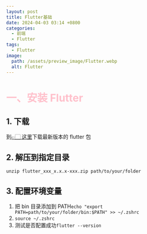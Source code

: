 ```yaml
---
layout: post
title: Flutter基础
date: 2024-04-03 03:14 +0800
categories:
  - 前端
  - Flutter
tags:
  - Flutter
image:
  path: /assets/preview_image/Flutter.webp
  alt: Flutter
---
```


# <font color="pink">一、安装 Flutter</font>

## 1. 下载

到[👉🏻 这里](https://docs.flutter.dev/release/archive?tab=macos)下载最新版本的 flutter 包

## 2. 解压到指定目录

`unzip flutter_xxx_x.x.x-xxx.zip path/to/your/folder`

## 3. 配置环境变量

1. 把 bin 目录添加到 PATH`echo "export PATH=path/to/your/folder/bin:$PATH" >> ~/.zshrc`
2. `source ~/.zshrc`
3. 测试是否配置成功`flutter --version`
